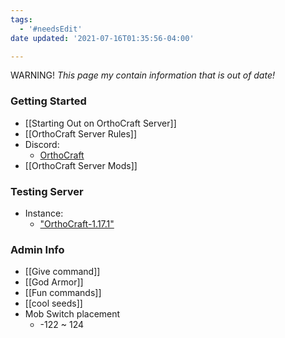 ```yaml
---
tags:
  - '#needsEdit'
date updated: '2021-07-16T01:35:56-04:00'

---
```


WARNING! _This page my contain information that is out of date!_

### Getting Started

- [[Starting Out on OrthoCraft Server]]
- [[OrthoCraft Server Rules]]
- Discord:
    - [OrthoCraft](https://discord.gg/fNhMMTZFxU)
- [[OrthoCraft Server Mods]]

### Testing Server

- Instance:
    - ["OrthoCraft-1.17.1"](https://1drv.ms/u/s!AjXDDFgGVagYhfhoam5QISq5XIJCew?e=DzsS0Z)

### Admin Info

- [[Give command]]
- [[God Armor]]
- [[Fun commands]]
- [[cool seeds]]
- Mob Switch placement
    - -122 ~ 124
